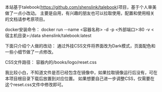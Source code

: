 本站基于talebook(https://github.com/shenslink/talebook)项目，基于个人审美做了一点小改动。
主要是自用，有兴趣的朋友也可以拉取使用，配置和使用相关的文档请参考原项目。

docker安装命令：
docker run --name <容器名称> -d -p <外部端口>:80 -v <宿主机目录>:/data shenslink/talebook:latest


下面只介绍个人做的改动：
通过外挂CSS文件将界面改为Dark模式，页面配色和一些小细节做了一点修改。

CSS文件路径：
容器内的/books/logo/reset.css

我比较小白，不知道文件是否已经包含在镜像中，如果拉取镜像运行后没有，可在本项目根目录下载后放置到对应位置。
如果想要自己进一步调整CSS，仅需要在这个reset.css文件中修改即可。
